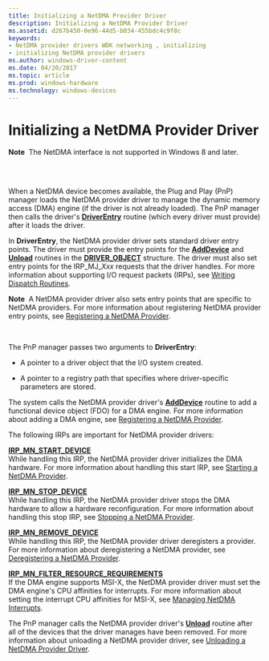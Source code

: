 ```yaml
---
title: Initializing a NetDMA Provider Driver
description: Initializing a NetDMA Provider Driver
ms.assetid: d267b450-0e96-44d5-b034-455bdc4c9f8c
keywords:
- NetDMA provider drivers WDK networking , initializing
- initializing NetDMA provider drivers
ms.author: windows-driver-content
ms.date: 04/20/2017
ms.topic: article
ms.prod: windows-hardware
ms.technology: windows-devices
---
```


# Initializing a NetDMA Provider Driver


**Note**  The NetDMA interface is not supported in Windows 8 and later.

 

## <a href="" id="ddk-initializing-a-netdma-provider-driver-ng"></a>


When a NetDMA device becomes available, the Plug and Play (PnP) manager loads the NetDMA provider driver to manage the dynamic memory access (DMA) engine (if the driver is not already loaded). The PnP manager then calls the driver's [**DriverEntry**](https://msdn.microsoft.com/library/windows/hardware/ff544113) routine (which every driver must provide) after it loads the driver.

In **DriverEntry**, the NetDMA provider driver sets standard driver entry points. The driver must provide the entry points for the [**AddDevice**](https://msdn.microsoft.com/library/windows/hardware/ff540521) and [**Unload**](https://msdn.microsoft.com/library/windows/hardware/ff564886) routines in the [**DRIVER\_OBJECT**](https://msdn.microsoft.com/library/windows/hardware/ff544174) structure. The driver must also set entry points for the IRP\_MJ\_*Xxx* requests that the driver handles. For more information about supporting I/O request packets (IRPs), see [Writing Dispatch Routines](https://msdn.microsoft.com/library/windows/hardware/ff566407).

**Note**  A NetDMA provider driver also sets entry points that are specific to NetDMA providers. For more information about registering NetDMA provider entry points, see [Registering a NetDMA Provider](registering-a-netdma-provider.md).

 

The PnP manager passes two arguments to **DriverEntry**:

-   A pointer to a driver object that the I/O system created.

-   A pointer to a registry path that specifies where driver-specific parameters are stored.

The system calls the NetDMA provider driver's [**AddDevice**](https://msdn.microsoft.com/library/windows/hardware/ff540521) routine to add a functional device object (FDO) for a DMA engine. For more information about adding a DMA engine, see [Registering a NetDMA Provider](registering-a-netdma-provider.md).

The following IRPs are important for NetDMA provider drivers:

<a href="" id="irp-mn-start-device"></a>[**IRP\_MN\_START\_DEVICE**](https://msdn.microsoft.com/library/windows/hardware/ff551749)  
While handling this IRP, the NetDMA provider driver initializes the DMA hardware. For more information about handling this start IRP, see [Starting a NetDMA Provider](starting-a-netdma-provider.md).

<a href="" id="irp-mn-stop-device"></a>[**IRP\_MN\_STOP\_DEVICE**](https://msdn.microsoft.com/library/windows/hardware/ff551755)  
While handling this IRP, the NetDMA provider driver stops the DMA hardware to allow a hardware reconfiguration. For more information about handling this stop IRP, see [Stopping a NetDMA Provider](stopping-a-netdma-provider.md).

<a href="" id="irp-mn-remove-device"></a>[**IRP\_MN\_REMOVE\_DEVICE**](https://msdn.microsoft.com/library/windows/hardware/ff551738)  
While handling this IRP, the NetDMA provider driver deregisters a provider. For more information about deregistering a NetDMA provider, see [Deregistering a NetDMA Provider](deregistering-a-netdma-provider.md).

<a href="" id="--------irp-mn-filter-resource-requirements"></a>[**IRP\_MN\_FILTER\_RESOURCE\_REQUIREMENTS**](https://msdn.microsoft.com/library/windows/hardware/ff550874)  
If the DMA engine supports MSI-X, the NetDMA provider driver must set the DMA engine's CPU affinities for interrupts. For more information about setting the interrupt CPU affinities for MSI-X, see [Managing NetDMA Interrupts](managing-netdma-interrupts.md).

The PnP manager calls the NetDMA provider driver's [**Unload**](https://msdn.microsoft.com/library/windows/hardware/ff564886) routine after all of the devices that the driver manages have been removed. For more information about unloading a NetDMA provider driver, see [Unloading a NetDMA Provider Driver](unloading-a-netdma-provider-driver.md).

 

 





